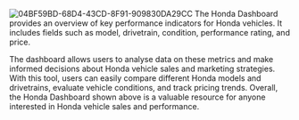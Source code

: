 ![04BF59BD-68D4-43CD-8F91-909830DA29CC](https://user-images.githubusercontent.com/78486446/231569347-85dfa158-ef80-434d-8310-3b8fae2a9e8d.jpeg)
The Honda Dashboard provides an overview of key performance indicators for Honda vehicles. It includes fields such as model, drivetrain, condition, performance rating, and price. 

The dashboard allows users to analyse data on these metrics and make informed decisions about Honda vehicle sales and marketing strategies. With this tool, users can easily compare different Honda models and drivetrains, evaluate vehicle conditions, and track pricing trends. Overall, the Honda Dashboard shown above is a valuable resource for anyone interested in Honda vehicle sales and performance.
